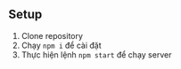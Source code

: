 
## Setup
1. Clone repository
2. Chạy `npm i` để cài đặt
3. Thực hiện lệnh `npm start` để chạy server


